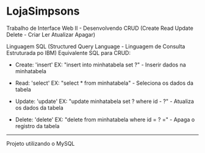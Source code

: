 # LojaSimpsons
Trabalho de Interface Web II - Desenvolvendo CRUD (Create Read Update Delete - Criar Ler Atualizar Apagar)

Linguagem SQL (Structured Query Language - Linguagem de Consulta Estruturada po IBM)
Equivalente SQL para CRUD:

- Create: 'insert'
      EX: "insert into minhatabela set ?" - Inserir dados na minhatabela

- Read: 'select'
      EX: "select * from minhatabela" - Seleciona os dados da tabela 

- Update: 'update'
      EX: "update minhatabela set ? where id - ?" - Atualiza os dados da tabela

- Delete: 'delete'
      EX: "delete from minhatabela where id = ? =" - Apaga o registro da tabela
_____________________________________________________________________________________________________
Projeto utilizando o MySQL

